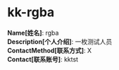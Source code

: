 # kk-rgba

**Name[姓名]**: rgba  
**Description[个人介绍]**: 一枚测试人员  
**ContactMethod[联系方式]**: X  
**Contact[联系账号]**: kktst
